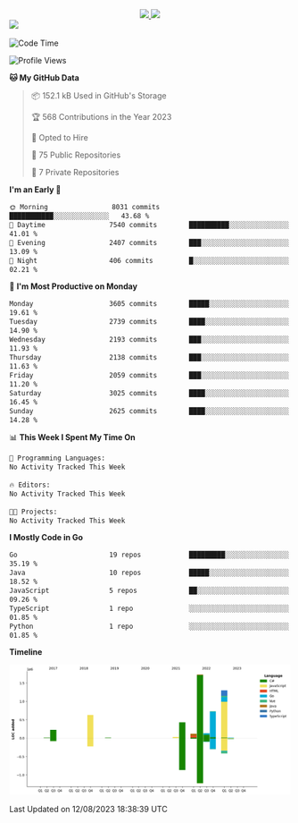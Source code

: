 <div align="center">
  <a href="https://github.com/arielsrv">
    <img height="180em" src="https://github-readme-stats.vercel.app/api?username=arielsrv&show_icons=true&theme=radical&include_all_commits=true&count_private=true"/>
    <img height="180em" src="https://github-readme-stats.vercel.app/api/top-langs/?username=arielsrv&layout=compact&langs_count=10&theme=radical"/>
 </a>
</div>

<div>
  <a href="https://www.linkedin.com/in/arielpineiro/" target="_blank">
    <img src="https://img.shields.io/badge/-LinkedIn-%230077B5?style=for-the-badge&logo=linkedin&logoColor=white" target="_blank">
  </a>
</div>

<!--START_SECTION:waka-->
![Code Time](http://img.shields.io/badge/Code%20Time-0%20secs-blue)

![Profile Views](http://img.shields.io/badge/Profile%20Views-0-blue)

**🐱 My GitHub Data** 

> 📦 152.1 kB Used in GitHub's Storage 
 > 
> 🏆 568 Contributions in the Year 2023
 > 
> 💼 Opted to Hire
 > 
> 📜 75 Public Repositories 
 > 
> 🔑 7 Private Repositories 
 > 
**I'm an Early 🐤** 

```text
🌞 Morning                8031 commits        ███████████░░░░░░░░░░░░░░   43.68 % 
🌆 Daytime                7540 commits        ██████████░░░░░░░░░░░░░░░   41.01 % 
🌃 Evening                2407 commits        ███░░░░░░░░░░░░░░░░░░░░░░   13.09 % 
🌙 Night                  406 commits         █░░░░░░░░░░░░░░░░░░░░░░░░   02.21 % 
```
📅 **I'm Most Productive on Monday** 

```text
Monday                   3605 commits        █████░░░░░░░░░░░░░░░░░░░░   19.61 % 
Tuesday                  2739 commits        ████░░░░░░░░░░░░░░░░░░░░░   14.90 % 
Wednesday                2193 commits        ███░░░░░░░░░░░░░░░░░░░░░░   11.93 % 
Thursday                 2138 commits        ███░░░░░░░░░░░░░░░░░░░░░░   11.63 % 
Friday                   2059 commits        ███░░░░░░░░░░░░░░░░░░░░░░   11.20 % 
Saturday                 3025 commits        ████░░░░░░░░░░░░░░░░░░░░░   16.45 % 
Sunday                   2625 commits        ████░░░░░░░░░░░░░░░░░░░░░   14.28 % 
```


📊 **This Week I Spent My Time On** 

```text
💬 Programming Languages: 
No Activity Tracked This Week

🔥 Editors: 
No Activity Tracked This Week

🐱‍💻 Projects: 
No Activity Tracked This Week
```

**I Mostly Code in Go** 

```text
Go                       19 repos            █████████░░░░░░░░░░░░░░░░   35.19 % 
Java                     10 repos            █████░░░░░░░░░░░░░░░░░░░░   18.52 % 
JavaScript               5 repos             ██░░░░░░░░░░░░░░░░░░░░░░░   09.26 % 
TypeScript               1 repo              ░░░░░░░░░░░░░░░░░░░░░░░░░   01.85 % 
Python                   1 repo              ░░░░░░░░░░░░░░░░░░░░░░░░░   01.85 % 
```



**Timeline**

![Lines of Code chart](https://raw.githubusercontent.com/arielsrv/arielsrv/main/assets/bar_graph.png)


 Last Updated on 12/08/2023 18:38:39 UTC
<!--END_SECTION:waka-->
